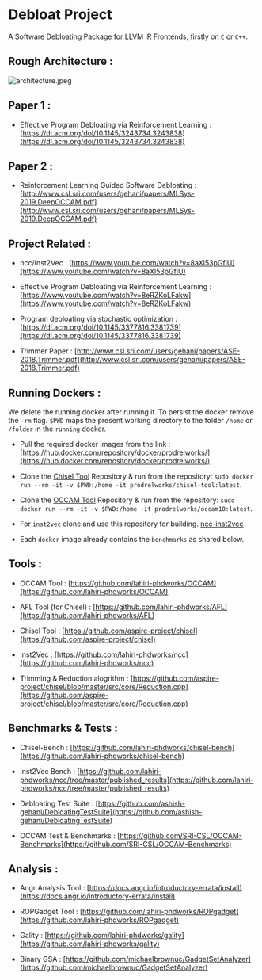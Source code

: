 # Debloat Project

A Software Debloating Package for LLVM IR Frontends, firstly on ```C``` or ```C++```.

## Rough Architecture : 

![architecture.jpeg](https://raw.githubusercontent.com/lahiri-phdworks/reinforcedlearning-debloater/master/Samples/Images/architecture.jpeg)

## Paper 1 : 

- Effective Program Debloating via Reinforcement Learning : [https://dl.acm.org/doi/10.1145/3243734.3243838](https://dl.acm.org/doi/10.1145/3243734.3243838)

## Paper 2 : 

- Reinforcement Learning Guided Software Debloating : [http://www.csl.sri.com/users/gehani/papers/MLSys-2019.DeepOCCAM.pdf](http://www.csl.sri.com/users/gehani/papers/MLSys-2019.DeepOCCAM.pdf)

## Project Related : 

- ncc/Inst2Vec : [https://www.youtube.com/watch?v=8aXl53pGflU](https://www.youtube.com/watch?v=8aXl53pGflU)

- Effective Program Debloating via Reinforcement Learning : [https://www.youtube.com/watch?v=8eRZKoLFakw](https://www.youtube.com/watch?v=8eRZKoLFakw)

- Program debloating via stochastic optimization : [https://dl.acm.org/doi/10.1145/3377816.3381739](https://dl.acm.org/doi/10.1145/3377816.3381739)

- Trimmer Paper : [http://www.csl.sri.com/users/gehani/papers/ASE-2018.Trimmer.pdf](http://www.csl.sri.com/users/gehani/papers/ASE-2018.Trimmer.pdf)

## Running Dockers : 

We delete the running docker after running it. To persist the docker remove the ```-rm``` flag. ```$PWD``` maps the present working directory to the folder ```/home``` or ```/folder``` in the ```running``` docker.

- Pull the required docker images from the link : [https://hub.docker.com/repository/docker/prodrelworks/](https://hub.docker.com/repository/docker/prodrelworks/)

- Clone the [Chisel Tool](https://github.com/lahiri-phdworks/chisel) Repository & run from the repository: ```sudo docker run --rm -it -v $PWD:/home -it prodrelworks/chisel-tool:latest```.

- Clone the [OCCAM Tool](https://github.com/lahiri-phdworks/OCCAM) Repository & run from the repository: ```sudo docker run --rm -it -v $PWD:/home -it prodrelworks/occam10:latest```.

- For ```inst2vec``` clone and use this repository for building. [ncc-inst2vec](https://github.com/lahiri-phdworks/ncc)

- Each ```docker``` image already contains the ```benchmarks``` as shared below. 

## Tools : 

- OCCAM Tool : [https://github.com/lahiri-phdworks/OCCAM](https://github.com/lahiri-phdworks/OCCAM)

- AFL Tool (for Chisel) : [https://github.com/lahiri-phdworks/AFL](https://github.com/lahiri-phdworks/AFL)

- Chisel Tool : [https://github.com/aspire-project/chisel](https://github.com/aspire-project/chisel)

- Inst2Vec : [https://github.com/lahiri-phdworks/ncc](https://github.com/lahiri-phdworks/ncc)

- Trimming & Reduction alogrithm : [https://github.com/aspire-project/chisel/blob/master/src/core/Reduction.cpp](https://github.com/aspire-project/chisel/blob/master/src/core/Reduction.cpp)


## Benchmarks & Tests : 

- Chisel-Bench : [https://github.com/lahiri-phdworks/chisel-bench](https://github.com/lahiri-phdworks/chisel-bench)

- Inst2Vec Bench : [https://github.com/lahiri-phdworks/ncc/tree/master/published_results](https://github.com/lahiri-phdworks/ncc/tree/master/published_results)

- Debloating Test Suite : [https://github.com/ashish-gehani/DebloatingTestSuite](https://github.com/ashish-gehani/DebloatingTestSuite)

- OCCAM Test & Benchmarks : [https://github.com/SRI-CSL/OCCAM-Benchmarks](https://github.com/SRI-CSL/OCCAM-Benchmarks)


## Analysis : 

- Angr Analysis Tool : [https://docs.angr.io/introductory-errata/install](https://docs.angr.io/introductory-errata/install)

- ROPGadget Tool : [https://github.com/lahiri-phdworks/ROPgadget](https://github.com/lahiri-phdworks/ROPgadget)

- Gality : [https://github.com/lahiri-phdworks/gality](https://github.com/lahiri-phdworks/gality)

- Binary GSA : [https://github.com/michaelbrownuc/GadgetSetAnalyzer](https://github.com/michaelbrownuc/GadgetSetAnalyzer)

